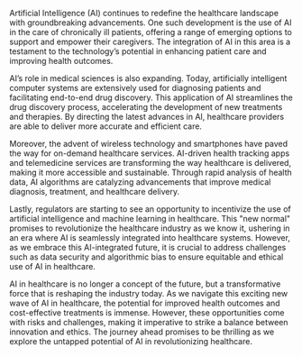 Artificial Intelligence (AI) continues to redefine the healthcare landscape with groundbreaking advancements. One such development is the use of AI in the care of chronically ill patients, offering a range of emerging options to support and empower their caregivers. The integration of AI in this area is a testament to the technology’s potential in enhancing patient care and improving health outcomes.

AI’s role in medical sciences is also expanding. Today, artificially intelligent computer systems are extensively used for diagnosing patients and facilitating end-to-end drug discovery. This application of AI streamlines the drug discovery process, accelerating the development of new treatments and therapies. By directing the latest advances in AI, healthcare providers are able to deliver more accurate and efficient care.

Moreover, the advent of wireless technology and smartphones have paved the way for on-demand healthcare services. AI-driven health tracking apps and telemedicine services are transforming the way healthcare is delivered, making it more accessible and sustainable. Through rapid analysis of health data, AI algorithms are catalyzing advancements that improve medical diagnosis, treatment, and healthcare delivery.

Lastly, regulators are starting to see an opportunity to incentivize the use of artificial intelligence and machine learning in healthcare. This "new normal" promises to revolutionize the healthcare industry as we know it, ushering in an era where AI is seamlessly integrated into healthcare systems. However, as we embrace this AI-integrated future, it is crucial to address challenges such as data security and algorithmic bias to ensure equitable and ethical use of AI in healthcare.

AI in healthcare is no longer a concept of the future, but a transformative force that is reshaping the industry today. As we navigate this exciting new wave of AI in healthcare, the potential for improved health outcomes and cost-effective treatments is immense. However, these opportunities come with risks and challenges, making it imperative to strike a balance between innovation and ethics. The journey ahead promises to be thrilling as we explore the untapped potential of AI in revolutionizing healthcare.